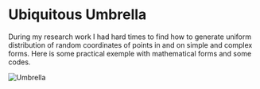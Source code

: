 # Ubiquitous Umbrella
During my research work I had hard times to find how to generate uniform distribution of random coordinates of points in and on simple and complex forms. Here is some practical exemple with mathematical forms and some codes.

![Umbrella](https://images.curiator.com/images/t_x/art/d765c771099e262c0232b727526e113f/sylvia-plath-the-ubiquitous-umbrella-1955.jpg)